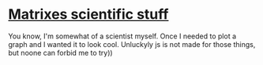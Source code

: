 # [Matrixes scientific stuff](https://nottgy.github.io/einstain/matrixesScientificStuff)

You know, I'm somewhat of a scientist myself. Once I needed to plot a graph and I wanted it to look cool.
Unluckyly js is not made for those things, but noone can forbid me to try))
